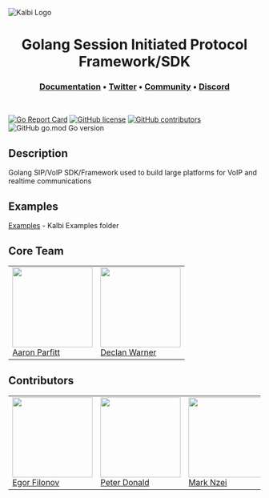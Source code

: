 ![Kalbi Logo](https://raw.githubusercontent.com/hyperioxx/Kalbi/master/assets/images/logo_transparent_background.png "Kalbi Logo")

<h1 align="center">
  Golang Session Initiated Protocol Framework/SDK
</h1>

<h3 align="center">
  <a href="https://pkg.go.dev/github.com/KalbiProject/Kalbi">Documentation</a> • 
  <a href="https://twitter.com/KalbiProject">Twitter</a> • 
  <a href="https://www.reddit.com/r/Kalbi/">Community</a> •
  <a href="https://discord.gg/6NCKgrz">Discord</a>
</h3>

<p>&nbsp;</p>

[![Go Report Card](https://goreportcard.com/badge/github.com/KalbiProject/Kalbi)](https://goreportcard.com/report/github.com/KalbiProject/Kalbi) [![GitHub license](https://img.shields.io/github/license/Naereen/StrapDown.js.svg)](https://github.com/KalbiProject/kalbi/LICENCE) [![GitHub contributors](https://img.shields.io/github/contributors/KalbiProject/Kalbi)](https://github.com/KalbiProject/kalbi/graphs/contributors/) ![GitHub go.mod Go version](https://img.shields.io/github/go-mod/go-version/Hyperioxx/Kalbi)
<br />

## Description

Golang SIP/VoIP SDK/Framework used to build large platforms for VoIP and realtime communications

## Examples

[Examples](https://github.com/KalbiProject/kalbi/tree/master/examples) - Kalbi Examples folder

## Core Team

<table>
   <tr>
      <td>
         <a href="https://github.com/hyperioxx"><img width="160px" src="https://avatars0.githubusercontent.com/u/17745250?s=400&u=561eac60ef16400408dc29f10ef36de8dbf011f9&v=4"><br>
         Aaron Parfitt</a><br>
        </td>
      <td>
         <a href="https://github.com/DeWarner"><img width="160px" src="https://avatars1.githubusercontent.com/u/20417324?s=460&u=42c60bbaa4a38e60394a1b9aeeb42dfd3969e708&v=4"><br>
         Declan Warner</a><br>  
      </td>
   </tr>
</table>

## Contributors

<table>
   <tr>
      <td>
         <a href="https://github.com/HubUser99"><img width="160px" src="https://avatars.githubusercontent.com/u/9823361?s=400&u=37098402bef55924f4059627901fd0b492087144&v=4"><br>
         Egor Filonov</a><br>
        </td>
        <td>
         <a href="https://github.com/peterdonald3"><img width="160px" src="https://avatars.githubusercontent.com/u/59889788?v=4"><br>
         Peter Donald</a><br>
        </td>
        <td>
         <a href="https://github.com/iamamarc"><img width="160px" src="https://avatars.githubusercontent.com/u/26002027?v=4"><br>
         Mark Nzei</a><br>
        </td>
   </tr>
</table>
